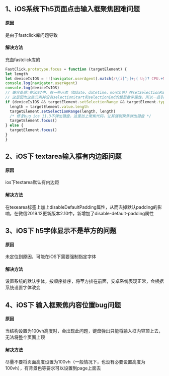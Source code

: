 ## 1、iOS系统下h5页面点击输入框聚焦困难问题
#### 原因
  是由于fastclick库问题导致
#### 解决方法
  充血fastclick库的
  ```javascript
  FastClick.prototype.focus = function (targetElement) {
  let length
  let deviceIsIOS = !!(navigator.userAgent).match(/\(i[^;]+;( U;)? CPU.+Mac OS X/)
  console.log(navigator.userAgent)
  console.log(deviceIsIOS)
  // 兼容处理:在iOS7中，有一些元素（如date、datetime、month等）在setSelectionRange会出现TypeError
  // 这是因为这些元素并没有selectionStart和selectionEnd的整型数字属性，所以一旦引用就会报错，因此排除这些属性才使用setSelectionRange方法
  if (deviceIsIOS && targetElement.setSelectionRange && targetElement.type.indexOf('date') !== 0 && targetElement.type !== 'time' && targetElement.type !== 'month' && targetElement.type !== 'email') {
    length = targetElement.value.length
    targetElement.setSelectionRange(length, length)
    /* 修复bug ios 11.3不弹出键盘，这里加上聚焦代码，让其强制聚焦弹出键盘 */
    targetElement.focus()
  } else {
    targetElement.focus()
  }
}
  ```

## 2、iOS下 textarea输入框有内边距问题
#### 原因
  ios下textarea默认有内边距
#### 解决方法
  在texearea标签上加上disableDefaultPadding属性，从而去掉默认padding的影响，在微信2019.12更新版本2.10中，新增加了disable-default-padding属性

## 3、iOS下 h5字体显示不是苹方的问题
#### 原因
  未定位到原因，可能在iOS下需要强制指定字体
#### 解决方法
  设置系统的默认字体，按顺序排序，将苹方排在前面，安卓系统表现正常，会根据系统设置字体改变

## 4、iOS下 输入框聚焦内容位置bug问题
#### 原因
  当结构设置为100vh高度时，会出现此问题，键盘弹出只能将输入框内容顶上去，无法将整个页面上顶
#### 解决方法
  尽量不要将页面高度设置为100vh（一般情况下，也没有必要设置高度为100vh），有背景色等要求可以设置到page上面去